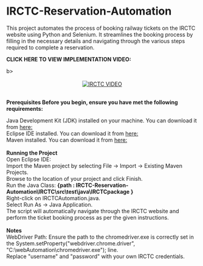 # IRCTC-Reservation-Automation
This project automates the process of booking railway tickets on the IRCTC website using Python and Selenium. It streamlines the booking process by filling in the necessary details and navigating through the various steps required to complete a reservation.


<div align="centre"><b><p>CLICK HERE TO VIEW IMPLEMENTATION VIDEO:</p></b>b> </div>
  </br>
<div align="center">
  <a href="https://www.youtube.com/watch?v=l7sMBZuav2Q"><img src="https://i9.ytimg.com/vi_webp/l7sMBZuav2Q/mq1.webp?sqp=CPytkbMG-oaymwEmCMACELQB8quKqQMa8AEB-AH-CYACpgWKAgwIABABGFQgXChlMA8=&rs=AOn4CLBBDj4UAZCdufR4NASZXXI-YMbFqQ" alt="IRCTC VIDEO"></a>
</div>

</br><b>Prerequisites
Before you begin, ensure you have met the following requirements:</b>

Java Development Kit (JDK) installed on your machine. You can download it from [here: ](https://www.oracle.com/java/technologies/downloads/?er=221886)
<br />Eclipse IDE installed. You can download it from [here:](https://www.eclipse.org/downloads/packages/release/2022-09/r/eclipse-ide-java-developers)
<br />Maven installed. You can download it from [here: ](https://maven.apache.org/download.cgi)
<br /><br /><b>Running the Project</b>
<br />Open Eclipse IDE:
<br />Import the Maven project by selecting File -> Import -> Existing Maven Projects.
<br />Browse to the location of your project and click Finish.
<br />Run the Java Class: <b>{path : IRCTC-Reservation-Automation\IRCTC\src\test\java\IRCTCpackage }</b>
<br />Right-click on IRCTCAutomation.java.
<br />Select Run As -> Java Application.
<br />The script will automatically navigate through the IRCTC website and perform the ticket booking process as per the given instructions.
<br /><br /><b>Notes</b>
<br />WebDriver Path: Ensure the path to the chromedriver.exe is correctly set in the System.setProperty("webdriver.chrome.driver", "C:\\webAutomation\\chromedriver.exe"); line.
<br /> Replace "username" and "password" with your own IRCTC credentials.

